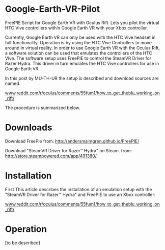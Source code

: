 # Google-Earth-VR-Pilot
FreePIE Script for Google Earth VR with Oculus Rift.
Lets you pilot the virtual HTC Vive controllers within Google Earth VR with your Xbox controller.

Currently, Google Earth VR can only be used with the HTC Vive headset in full functionality. Operation is by using the HTC Vive Controllers to move around in virtual reality. In order to use Google Earth VR with the Oculus Rift, a software solution can be used that emulates the controllers of the HTC Vive. The software setup uses FreePIE to control the SteamVR Driver for Razer Hydra. This driver in turn emulates the HTC Vive controllers for use in Google Earth VR.

In this post by MU-TH-UR the setup is described and download sources are named.

  www.reddit.com/r/oculus/comments/55fum1/how_to_get_theblu_working_on_rift/

The procedure is summarized below.

# Downloads

Download FreePie
from: http://andersmalmgren.github.io/FreePIE/

Download "SteamVR Driver for Razer™ Hydra" on Steam.
from: http://store.steampowered.com/app/491380/

# Installation

First 
This article describes the installation of an emulation setup with the "SteamVR Driver for Razer™ Hydra" and FreePIE to use an Xbox controller:

  www.reddit.com/r/oculus/comments/55fum1/how_to_get_theblu_working_on_rift/

# Operation

[to be described]
